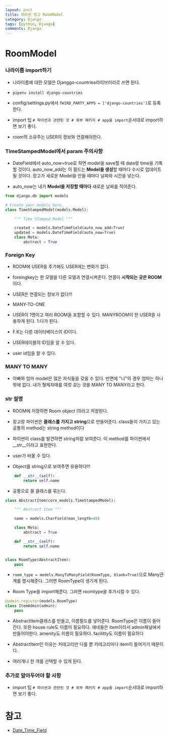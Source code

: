 ```yaml
---
layout: post
title: 파이썬 장고 RoomModel
category: Django
tags: [python, Django]
comments: Django
---
```


# RoomModel

### 나라이름 import하기

- 나라이름에 대한 모델은 Djanggo-countries라이브러리르 쓰면 된다.

- `pipenv install django-countries`

- config/settings.py에서 `THIRD_PARTY_APPS = ['django-countries']`로 등록한다.

- import 팁 `# 파이썬과 관련된 것 # 외부 패키지 # app을 import`순서대로 import하면 보기 좋다.

- room의 소유주는 USER의 정보와 연결해야한다.

### TimeStampedModel에서 param 주의사항

- DateField에서 auto_now=true로 하면  model을 save할 때 date랑 time을 기록할 것이다. auto_now_add는 이 필드는 **Model을 생성**할 때마다 수시로 업데이트 될 것이다. 장고가 새로운 Model을 만들 때마다 날짜와 시간을 넣는다.

- auto_now는 내가 **Model을 저장할 때마다** 새로운 날짜를 적어준다.

```python
from django.db import models

# Create your models here.
class TimeStampedModel(models.Model):

    """ Time STamped Model """

    created = models.DateTimeField(auto_now_add=True)
    updated = models.DateTimeField(auto_now=True)
    class Meta:
        abstract = True
```

### Foreign Key

- ROOM에 USER을 추가해도 USER에는 변화가 없다.

- foreingkey는 한 모델을 다른 모델과 연결시켜준다. 연결이 **시작되는 곳은 ROOM**이다.

- USER은 연결되는 정보가 없다!!!

- MANY-TO-ONE

- USER이 1명이고 여러 ROOM을 포함할 수 있다. MANYROOM이 한 USER을 사용하게 된다. 1:다가 된다.

- F.K는 다른 데이터베이스의 ID이다.

- USER테이블의 ID임을 알 수 있다.

- user id임을 알 수 있다.

### MANY TO MANY

- 아빠와 엄마 model은 많은 자식들을 갖을 수 있다. 반면에 "나"의 경우 엄마는 하나밖에 없다. 내가 형제자매를 여럿 갖는 것을 MANY TO MANY라고 한다.

### __str__ 설명

- ROOM에 저장하면 Room object (1)라고 저장된다.

- 장고랑 파이썬은 **클래스를 가지고 string**으로 만들어준다. class들이 가지고 있는 공통의 method는 string method이다

- 파이썬이 class를 발견하면 string처럼 보여준다. 이 method를 파이썬에서 __str__이라고 표현한다.

- user가 바꿀 수 있다.

- Object를 string으로 보여주면 유용하다!!!

```python
    def __str__(self):
        return self.name
```

- 공통으로 쓸 클래스를 묶는다.

```python
class AbstractItem(core_models.TimeStampedModel):

    """ Abstract Item """

    name = models.CharField(max_length=80)

    class Meta:
        abstract = True

    def __str__(self):
        return self.name


class RoomType(AbstractItem):
    pass

```
 
- `room_type = models.ManyToManyField(RoomType, blank=True)`으로 Many관계를 명시해준다. 그러면 RoomType이 생기게 된다.

- Room Type을 import해준다. 그러면 roomtype을 추가시킬 수 있다.

```python
@admin.register(models.RoomType)
class ItemAdmin(admin):
    pass

```

- AbstractItem클래스를 만들고, 이름필드를 넣어준다. RoomType은 이름이 들어간다. 또한 house rule도 이름이 필요하다. 얘네들은 item이라서 admin패널에서 만들어야한다. amenity도 이름이 필요하다. facilitty도 이름이 필요하다

- AbstractItem인 이유는 카테고리만 다를 뿐 카테고리마다 item이 들어가기 때문이다.

- 여러개나 한 개를 선택할 수 있게 된다. 


### 추가로 알아두어야 할 사항

- import 팁 `# 파이썬과 관련된 것 # 외부 패키지 # app을 import`순서대로 import하면 보기 좋다.

# 참고

- [Date_Time_Field](https://docs.djangoproject.com/en/2.0/ref/models/fields/)